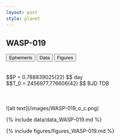```yaml
---
layout: post
style: planet
---
```

<script src="../js/planets.js"></script>

## WASP-019

<!-- Tab links -->
<div class="tab">
<button class="tablinks" onclick="openCity(event, 'Ephemeris')">Ephemeris</button>
<button class="tablinks" onclick="openCity(event, 'Data')">Data</button>
<button class="tablinks" onclick="openCity(event, 'Figures')">Figures</button>
</div>

<!-- Tab content -->
<div id="Ephemeris" class="tabcontent" markdown="1">
<br/><br/>
$$P = 0.788839025(22) $$ day <br/>
$$T_0 = 2456977.776606(42) $$ BJD TDB
<br/><br/>
<br/><br/>
![alt text](/images/WASP-019_o_c.png)
</div>


<div id="Data" class="tabcontent" markdown="1">

{% include data/data_WASP-019.md %}

</div>

<div id="Figures" class="tabcontent" markdown="1">
{% include figures/figures_WASP-019.md %}
</div>


<script src="../js/tabs.js"></script>


